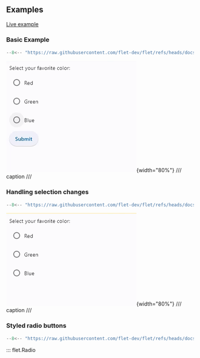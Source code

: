 ## Examples

[Live example](https://flet-controls-gallery.fly.dev/input/radio)

### Basic Example

```python
--8<-- "https://raw.githubusercontent.com/flet-dev/flet/refs/heads/docs/sdk/python/examples/controls/radio/basic.py"
```

![basic](https://raw.githubusercontent.com/flet-dev/flet/docs/sdk/python/examples/controls/radio/media/basic.gif){width="80%"}
/// caption
///


### Handling selection changes

```python
--8<-- "https://raw.githubusercontent.com/flet-dev/flet/refs/heads/docs/sdk/python/examples/controls/radio/handling-selection-changes.py"
```

![handling-selection-changes](https://raw.githubusercontent.com/flet-dev/flet/docs/sdk/python/examples/controls/radio/media/handling-selection-changes.gif){width="80%"}
/// caption
///

### Styled radio buttons

```python
--8<-- "https://raw.githubusercontent.com/flet-dev/flet/refs/heads/docs/sdk/python/examples/controls/radio/styled.py"
```

::: flet.Radio

